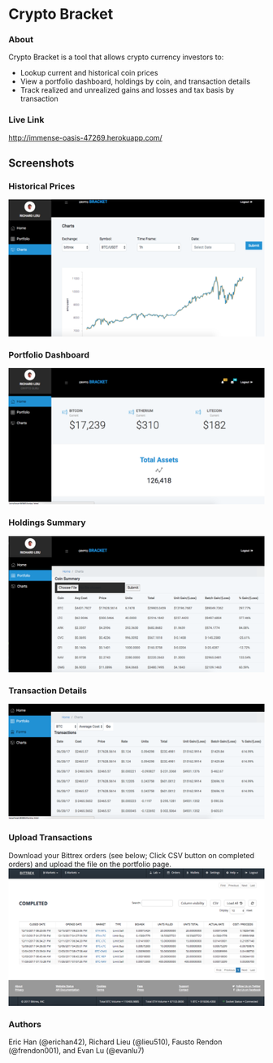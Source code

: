 # Crypto Bracket

### About

Crypto Bracket is a tool that allows crypto currency investors to:

- Lookup current and historical coin prices
- View a portfolio dashboard, holdings by coin, and transaction details
- Track realized and unrealized gains and losses and tax basis by transaction

### Live Link

http://immense-oasis-47269.herokuapp.com/

## Screenshots

### Historical Prices
![screenshot](public/assets/img/graph.png)

### Portfolio Dashboard
![screenshot](public/assets/img/dashboard.png)

### Holdings Summary
![screenshot](public/assets/img/portfolio.png)

### Transaction Details
![screenshot](public/assets/img/transactions.png)


### Upload Transactions

Download your Bittrex orders (see below; Click CSV button on completed orders) and upload the file on the portfolio page.
![screenshot](public/assets/img/bittrex.png)

### Authors

Eric Han (@erichan42), Richard Lieu (@lieu510), Fausto Rendon (@frendon001), and Evan Lu (@evanlu7)